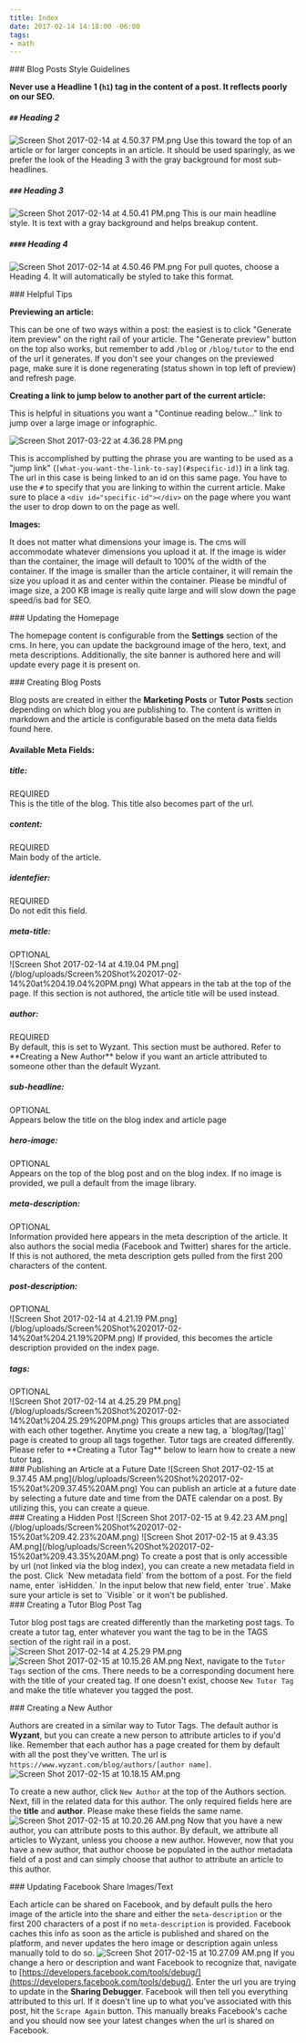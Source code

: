 ```yaml
---
title: Index
date: 2017-02-14 14:18:00 -06:00
tags:
- math
---
```


<div id="one"></div>
### Blog Posts Style Guidelines

**Never use a Headline 1 (`h1`) tag in the content of a post. It reflects poorly on our SEO.**

##### `##` Heading 2
![Screen Shot 2017-02-14 at 4.50.37 PM.png](/blog/uploads/Screen%20Shot%202017-02-14%20at%204.50.37%20PM.png)
Use this toward the top of an article or for larger concepts in an article. It should be used sparingly, as we prefer the look of the Heading 3 with the gray background for most sub-headlines.

##### `###` Heading 3
![Screen Shot 2017-02-14 at 4.50.41 PM.png](/blog/uploads/Screen%20Shot%202017-02-14%20at%204.50.41%20PM.png)
This is our main headline style. It is text with a gray background and helps breakup content.

##### `####` Heading 4
![Screen Shot 2017-02-14 at 4.50.46 PM.png](/blog/uploads/Screen%20Shot%202017-02-14%20at%204.50.46%20PM.png)
For pull quotes, choose a Heading 4. It will automatically be styled to take this format.

<div id="two"></div>
### Helpful Tips

**Previewing an article:**

This can be one of two ways within a post: the easiest is to click "Generate item preview" on the right rail of your article. The "Generate preview" button on the top also works, but remember to add `/blog` or `/blog/tutor` to the end of the url it generates. If you don't see your changes on the previewed page, make sure it is done regenerating (status shown in top left of preview) and refresh page.

**Creating a link to jump below to another part of the current article:**

This is helpful in situations you want a "Continue reading below..." link to jump over a large image or infographic.

![Screen Shot 2017-03-22 at 4.36.28 PM.png](/blog/uploads/Screen%20Shot%202017-03-22%20at%204.36.28%20PM.png)

This is accomplished by putting the phrase you are wanting to be used as a "jump link" (`[what-you-want-the-link-to-say](#specific-id)`) in a link tag. The url in this case is being linked to an id on this same page. You have to use the `#` to specify that you are linking to within the current article. Make sure to place a `<div id="specific-id"></div>` on the page where you want the user to drop down to on the page as well.

**Images:**

It does not matter what dimensions your image is. The cms will accommodate whatever dimensions you upload it at. If the image is wider than the container, the image will default to 100% of the width of the container. If the image is smaller than the article container, it will remain the size you upload it as and center within the container. Please be mindful of image size, a 200 KB image is really quite large and will slow down the page speed/is bad for SEO.

<div id="three"></div>
### Updating the Homepage

The homepage content is configurable from the **Settings** section of the cms. In here, you can update the background image of the hero, text, and meta descriptions. Additionally, the site banner is authored here and will update every page it is present on.

<div id="four"></div>
### Creating Blog Posts

Blog posts are created in either the **Marketing Posts** or **Tutor Posts** section depending on which blog you are publishing to. The content is written in markdown and the article is configurable based on the meta data fields found here.

#### Available Meta Fields:

##### title:
<div class="required">REQUIRED</div>
This is the title of the blog. This title also becomes part of the url.

##### content:
<div class="required">REQUIRED</div>
Main body of the article.

##### identefier:
<div class="required">REQUIRED</div>
Do not edit this field.

##### meta-title:
<div class="optional">OPTIONAL</div>
![Screen Shot 2017-02-14 at 4.19.04 PM.png](/blog/uploads/Screen%20Shot%202017-02-14%20at%204.19.04%20PM.png)
What appears in the tab at the top of the page. If this section is not authored, the article title will be used instead.

##### author:
<div class="required">REQUIRED</div>
By default, this is set to Wyzant. This section must be authored. Refer to **Creating a New Author** below if you want an article attributed to someone other than the default Wyzant.

##### sub-headline:
<div class="optional">OPTIONAL</div>
Appears below the title on the blog index and article page

##### hero-image:
<div class="optional">OPTIONAL</div>
Appears on the top of the blog post and on the blog index. If no image is provided, we pull a default from the image library.

##### meta-description:
<div class="optional">OPTIONAL</div>
Information provided here appears in the meta description of the article. It also authors the social media (Facebook and Twitter) shares for the article. If this is not authored, the meta description gets pulled from the first 200 characters of the content.

##### post-description:
<div class="optional">OPTIONAL</div>
![Screen Shot 2017-02-14 at 4.21.19 PM.png](/blog/uploads/Screen%20Shot%202017-02-14%20at%204.21.19%20PM.png)
If provided, this becomes the article description provided on the index page.

##### tags:
<div class="optional">OPTIONAL</div>
![Screen Shot 2017-02-14 at 4.25.29 PM.png](/blog/uploads/Screen%20Shot%202017-02-14%20at%204.25.29%20PM.png)
This groups articles that are associated with each other together. Anytime you create a new tag, a `blog/tag/[tag]` page is created to group all tags together. Tutor tags are created differently. Please refer to **Creating a Tutor Tag** below to learn how to create a new tutor tag.

<div id="five"></div>
### Publishing an Article at a Future Date
![Screen Shot 2017-02-15 at 9.37.45 AM.png](/blog/uploads/Screen%20Shot%202017-02-15%20at%209.37.45%20AM.png)
You can publish an article at a future date by selecting a future date and time from the DATE calendar on a post. By utilizing this, you can create a queue.

<div id="six"></div>
### Creating a Hidden Post
![Screen Shot 2017-02-15 at 9.42.23 AM.png](/blog/uploads/Screen%20Shot%202017-02-15%20at%209.42.23%20AM.png)
![Screen Shot 2017-02-15 at 9.43.35 AM.png](/blog/uploads/Screen%20Shot%202017-02-15%20at%209.43.35%20AM.png)
To create a post that is only accessible by url (not linked via the blog index), you can create a new  metadata field in the post. Click `New metadata field` from the bottom of a post. For the field name, enter `isHidden.` In the input below that new field, enter `true`. Make sure your article is set to `Visible` or it won't be published.

<div id="seven"></div>
### Creating a Tutor Blog Post Tag

Tutor blog post tags are created differently than the marketing post tags. To create a tutor tag, enter whatever you want the tag to be in the TAGS section of the right rail in a post.
![Screen Shot 2017-02-14 at 4.25.29 PM.png](/blog/uploads/Screen%20Shot%202017-02-14%20at%204.25.29%20PM.png)
![Screen Shot 2017-02-15 at 10.15.26 AM.png](/blog/uploads/Screen%20Shot%202017-02-15%20at%2010.15.26%20AM.png)
Next, navigate to the `Tutor Tags` section of the cms. There needs to be a corresponding document here with the title of your created tag. If one doesn't exist, choose `New Tutor Tag` and make the title whatever you tagged the post.

<div id="eight"></div>
### Creating a New Author

Authors are created in a similar way to Tutor Tags. The default author is **Wyzant**, but you can create a new person to attribute articles to if you'd like. Remember that each author has a page created for them by default with all the post they've written. The url is `https://www.wyzant.com/blog/authors/[author name]`.
![Screen Shot 2017-02-15 at 10.18.15 AM.png](/blog/uploads/Screen%20Shot%202017-02-15%20at%2010.18.15%20AM.png)

To create a new author, click `New Author` at the top of the Authors section. Next, fill in the related data for this author. The only required fields here are the **title** and **author**. Please make these fields the same name.
![Screen Shot 2017-02-15 at 10.20.26 AM.png](/blog/uploads/Screen%20Shot%202017-02-15%20at%2010.20.26%20AM.png)
Now that you have a new author, you can attribute posts to this author. By default, we attribute all articles to Wyzant, unless you choose a new author. However, now that you have a new author, that author choose be populated in the author metadata field of a post and can simply choose that author to attribute an article to this author.

<div id="nine"></div>
### Updating Facebook Share Images/Text

Each article can be shared on Facebook, and by default pulls the hero image of the article into the share and either the `meta-description` or the first 200 characters of a post if no `meta-description` is provided. Facebook caches this info as soon as the article is published and shared on the platform, and never updates the hero image or description again unless manually told to do so.
![Screen Shot 2017-02-15 at 10.27.09 AM.png](/blog/uploads/Screen%20Shot%202017-02-15%20at%2010.27.09%20AM.png)
If you change a hero or description and want Facebook to recognize that, navigate to [https://developers.facebook.com/tools/debug/](https://developers.facebook.com/tools/debug/). Enter the url you are trying to update in the **Sharing Debugger**. Facebook will then tell you everything attributed to this url. If it doesn't line up to what you've associated with this post, hit the `Scrape Again` button. This manually breaks Facebook's cache and you should now see your latest changes when the url is shared on Facebook.
